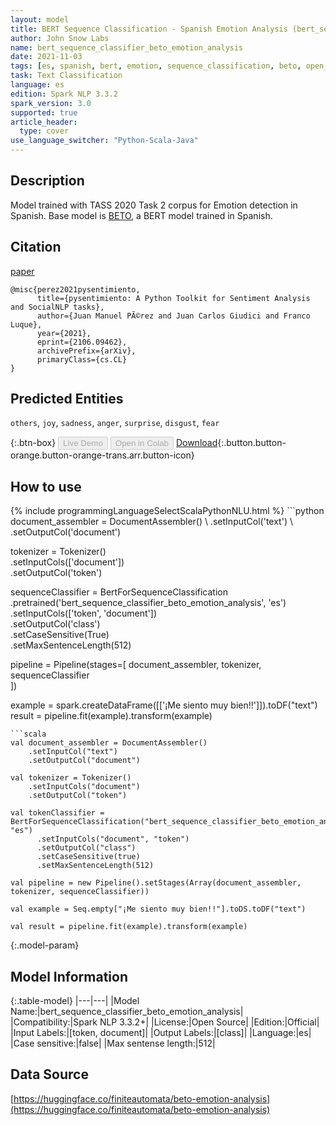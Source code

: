 ```yaml
---
layout: model
title: BERT Sequence Classification - Spanish Emotion Analysis (bert_sequence_classifier_beto_emotion_analysis)
author: John Snow Labs
name: bert_sequence_classifier_beto_emotion_analysis
date: 2021-11-03
tags: [es, spanish, bert, emotion, sequence_classification, beto, open_source]
task: Text Classification
language: es
edition: Spark NLP 3.3.2
spark_version: 3.0
supported: true
article_header:
  type: cover
use_language_switcher: "Python-Scala-Java"
---
```


## Description

Model trained with TASS 2020 Task 2 corpus for Emotion detection in Spanish. Base model is [BETO](https://github.com/dccuchile/beto), a BERT model trained in Spanish.

## Citation

 [paper](https://arxiv.org/abs/2106.09462)

```
@misc{perez2021pysentimiento,
      title={pysentimiento: A Python Toolkit for Sentiment Analysis and SocialNLP tasks},
      author={Juan Manuel PÃ©rez and Juan Carlos Giudici and Franco Luque},
      year={2021},
      eprint={2106.09462},
      archivePrefix={arXiv},
      primaryClass={cs.CL}
}
```

## Predicted Entities

`others`, `joy`, `sadness`, `anger`, `surprise`, `disgust`, `fear`

{:.btn-box}
<button class="button button-orange" disabled>Live Demo</button>
<button class="button button-orange" disabled>Open in Colab</button>
[Download](https://s3.amazonaws.com/auxdata.johnsnowlabs.com/public/models/bert_sequence_classifier_beto_emotion_analysis_es_3.3.2_3.0_1635935591963.zip){:.button.button-orange.button-orange-trans.arr.button-icon}

## How to use



<div class="tabs-box" markdown="1">
{% include programmingLanguageSelectScalaPythonNLU.html %}
```python
document_assembler = DocumentAssembler() \
    .setInputCol('text') \
    .setOutputCol('document')

tokenizer = Tokenizer() \
    .setInputCols(['document']) \
    .setOutputCol('token')

sequenceClassifier = BertForSequenceClassification \
      .pretrained('bert_sequence_classifier_beto_emotion_analysis', 'es') \
      .setInputCols(['token', 'document']) \
      .setOutputCol('class') \
      .setCaseSensitive(True) \
      .setMaxSentenceLength(512)

pipeline = Pipeline(stages=[
    document_assembler, 
    tokenizer,
    sequenceClassifier    
])

example = spark.createDataFrame([['¡Me siento muy bien!!']]).toDF("text")
result = pipeline.fit(example).transform(example)
```
```scala
val document_assembler = DocumentAssembler() 
    .setInputCol("text") 
    .setOutputCol("document")

val tokenizer = Tokenizer() 
    .setInputCols("document") 
    .setOutputCol("token")

val tokenClassifier = BertForSequenceClassification("bert_sequence_classifier_beto_emotion_analysis", "es")
      .setInputCols("document", "token")
      .setOutputCol("class")
      .setCaseSensitive(true)
      .setMaxSentenceLength(512)

val pipeline = new Pipeline().setStages(Array(document_assembler, tokenizer, sequenceClassifier))

val example = Seq.empty["¡Me siento muy bien!!"].toDS.toDF("text")

val result = pipeline.fit(example).transform(example)
```
</div>

{:.model-param}
## Model Information

{:.table-model}
|---|---|
|Model Name:|bert_sequence_classifier_beto_emotion_analysis|
|Compatibility:|Spark NLP 3.3.2+|
|License:|Open Source|
|Edition:|Official|
|Input Labels:|[token, document]|
|Output Labels:|[class]|
|Language:|es|
|Case sensitive:|false|
|Max sentense length:|512|

## Data Source

[https://huggingface.co/finiteautomata/beto-emotion-analysis](https://huggingface.co/finiteautomata/beto-emotion-analysis)